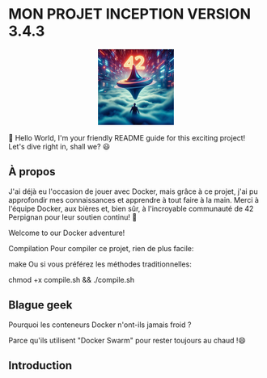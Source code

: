 # MON PROJET INCEPTION VERSION 3.4.3

<p align="center">
	<img src="https://github.com/rabatm/rabatm/blob/main/src/inception.png?raw=true" alt="mrabat inception"/>
</p>
👋 Hello World, I'm your friendly README guide for this exciting project! Let's dive right in, shall we? 😃

## À propos

J'ai déjà eu l'occasion de jouer avec Docker, mais grâce à ce projet, j'ai pu approfondir mes connaissances et apprendre à tout faire à la main. Merci à l'équipe Docker, aux bières et, bien sûr, à l'incroyable communauté de 42 Perpignan pour leur soutien continu! 🙌

Welcome to our Docker adventure!

Compilation
Pour compiler ce projet, rien de plus facile:

make
Ou si vous préférez les méthodes traditionnelles:

chmod +x compile.sh && ./compile.sh

## Blague geek

Pourquoi les conteneurs Docker n'ont-ils jamais froid ?

Parce qu'ils utilisent "Docker Swarm" pour rester toujours au chaud !😄

## Introduction
